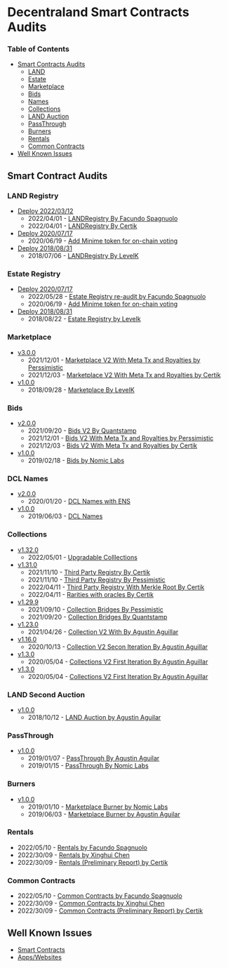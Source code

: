 # Decentraland Smart Contracts Audits

### Table of Contents

- [Smart Contracts Audits](#smart-contract-audits)
  - [LAND](#land-registry)
  - [Estate](#estate-registry)
  - [Marketplace](#marketplace)
  - [Bids](#bids)
  - [Names](#dcl-names)
  - [Collections](#collections)
  - [LAND Auction](#land-second-auction)
  - [PassThrough](#passthrough)
  - [Burners](#burners)
  - [Rentals](#rentals)
  - [Common Contracts](#common-contracts)
- [Well Known Issues](#well-known-issues)

## Smart Contract Audits

### LAND Registry

- [Deploy 2022/03/12](https://github.com/decentraland/land/releases/tag/Deploy%2F2022-03-12)
  - 2022/04/01 - [LANDRegistry By Facundo Spagnuolo](./reports/LANDRegistry_04-01-2022_Spagnuolo.md)
  - 2022/04/01 - [LANDRegistry By Certik](./reports/LANDRegistry_04-01-2022_Certik.pdf)
- [Deploy 2020/07/17](https://github.com/decentraland/land/releases/tag/Deploy%2F2020-07-17)
  - 2020/06/19 - [Add Minime token for on-chain voting](./reports/Decentraland_LAND_Estate_MINIME_06_19_2020.pdf)
- [Deploy 2018/08/31](https://github.com/decentraland/land/releases/tag/deploy%2F2018-08-31)
  - 2018/07/06 - [LANDRegistry By LevelK](./reports/Decentraland_Land_Registry_Audit_07-06-2018_LevelK.pdf)

### Estate Registry

- [Deploy 2020/07/17](https://github.com/decentraland/land/releases/tag/Deploy%2F2020-07-17)
  - 2022/05/28 - [Estate Registry re-audit by Facundo Spagnuolo](./reports/Decentraland_Estates_05_28_2022.md)
  - 2020/06/19 - [Add Minime token for on-chain voting](./reports/Decentraland_LAND_Estate_MINIME_06_19_2020.pdf)
- [Deploy 2018/08/31](https://github.com/decentraland/land/releases/tag/deploy%2F2018-08-31)
  - 2018/08/22 - [Estate Registry by Levelk](./reports/Decentraland_Estates_Audit_08-22-2018)

### Marketplace

- [v3.0.0](https://github.com/decentraland/marketplace-contracts/releases/tag/v3.0.0)
  - 2021/12/01 - [Marketplace V2 With Meta Tx and Royalties by Perssimistic](./reports/Marketplace_v2_01_12_2021_by_pessimistic.md)
  - 2021/12/03 - [Marketplace V2 With Meta Tx and Royalties by Certik](./reports/Decentraland_Marketplace_and_Bids_V2_With_Royalties_Certik_12_03_2021.pdf)
- [v1.0.0](https://github.com/decentraland/marketplace-contracts/releases/tag/1.0.0)
  - 2018/09/28 - [Marketplace By LevelK](./reports/Decentraland_Marketplace_V2_Audit_09-28-2018.pdf)

### Bids

- [v2.0.0](https://github.com/decentraland/bid-contract/releases/tag/v2.0.0)
  - 2021/09/20 - [Bids V2 By Quantstamp](./reports/Decentraland_Bids_in_Polygon_and_Collection_Bridges_09_20_2021.pdf)
  - 2021/12/01 - [Bids V2 With Meta Tx and Royalties by Perssimistic](./reports/Bid_v2_01_12_2021_by_pessimistic.md)
  - 2021/12/03 - [Bids V2 With Meta Tx and Royalties by Certik](./reports/Decentraland_Marketplace_and_Bids_V2_With_Royalties_Certik_12_03_2021.pdf)
- [v1.0.0](https://github.com/decentraland/bid-contract/releases/tag/v1.0.0)
  - 2019/02/18 - [Bids by Nomic Labs](./reports/Bid_Contract_Audit_Report_02_19_2019.pdf)

### DCL Names

- [v2.0.0](https://github.com/decentraland/avatars-contract/releases/tag/v2.0.0)
  - 2020/01/20 - [DCL Names with ENS](./reports/Decentraland_ENS_Avatars_audit_01_20_2020.pdf)
- [v1.0.0](https://github.com/decentraland/avatars-contract/releases/tag/v1.0.0)
  - 2019/06/03 - [DCL Names](./reports/Decentraland_Names_Audit_Agusin_Aguilar_06_03_2019.pdf)

### Collections

- [v1.32.0](https://github.com/decentraland/wearables-contracts/releases/tag/v1.32.0)
  - 2022/05/01 - [Upgradable Colllections](./reports/collections_05_01_2022.md)
- [v1.31.0](https://github.com/decentraland/wearables-contracts/releases/tag/v1.31.0)
  - 2021/11/10 - [Third Party Registry By Certik](./reports/Decentraland_TPR_Tiers_Certik_10_28_2021.pdf)
  - 2021/11/10 - [Third Party Registry By Pessimistic](./reports/Decentraland_TPR_Pessimistic_11_10_2021.pdf)
  - 2022/04/11 - [Third Party Registry With Merkle Root By Certik](./reports/Decentraland_TPR_with_Merklee_root_Certik_04_11_2022.pdf)
  - 2022/04/11 - [Rarities with oracles By Certik](./reports/TPRegistry_and_Rarities-with_Oracle_2022_04_11.pdf)
- [v1.29.9](https://github.com/decentraland/wearables-contracts/releases/tag/v1.29.0)
  - 2021/09/10 - [Collection Bridges By Pessimistic](./reports/Decentraland_Collections_Bridge_Security_Analysis_09_10_2021_Pessimistic.pdf)
  - 2021/09/20 - [Collection Bridges By Quantstamp](./reports/Decentraland_Bids_in_Polygon_and_Collection_Bridges_09_20_2021.pdf)
- [v1.23.0](https://github.com/decentraland/wearables-contracts/releases/tag/v1.23.0)
  - 2021/04/26 - [Collection V2 With By Agustin Aguillar](./reports/Decentraland_collections_v2_audit_04_26_2021.pdf)
- [v1.16.0](https://github.com/decentraland/wearables-contracts/releases/tag/v1.16.0)
  - 2020/10/13 - [Collection V2 Secon Iteration By Agustin Aguillar](./reports/Decentraland_Collections_v2_10_13_2020.pdf)
- [v1.3.0](https://github.com/decentraland/wearables-contracts/releases/tag/v1.3.0)
  - 2020/05/04 - [Collections V2 First Iteration By Agustin Aguillar](./reports/Decentraland_Collections_contract_05_04_2020.pdf)
- [v1.3.0](https://github.com/decentraland/wearables-contracts/releases/tag/v1.3.0)
  - 2020/05/04 - [Collections V2 First Iteration By Agustin Aguillar](./reports/Decentraland_Collections_contract_05_04_2020.pdf)

### LAND Second Auction

- [v1.0.0](https://github.com/decentraland/land-auction/releases/tag/v1.0.0)
  - 2018/10/12 - [LAND Auction by Agustin Aguilar](./reports/Decentraland_Land_Auction_10-12-2018.pdf)

### PassThrough

- [v1.0.0](https://github.com/decentraland/pass-through/releases/tag/v1.0.0)
  - 2019/01/07 - [PassThrough By Agustin Aguilar](./reports/Decentraland_PassThrough_contracts_Agustin_Aguilar_01_07_2019.pdf)
  - 2019/01/15 - [PassThrough By Nomic Labs](./reports/PassThrough_audit_report_nomic_01_15_2019.pdf)

### Burners

- [v1.0.0](https://github.com/decentraland/aux-contracts/releases/tag/v1.0.0)
  - 2019/01/10 - [Marketplace Burner by Nomic Labs](./reports/MarketplaceBurner_audit_report_01_10_2019.pdf)
  - 2019/06/03 - [Marketplace Burner by Agustin Aguilar](./reports/Decentraland_Burner_Contract_audit_06_03_2019.pdf)

### Rentals
  - 2022/05/10 - [Rentals by Facundo Spagnuolo](./reports/Rentals_10_05_2022_Spagnuolo.md)
  - 2022/30/09 - [Rentals by Xinghui Chen](./reports/Rentals_and_Common_Contracts_09_30_2022_Xinghui_Chen.pdf)
  - 2022/30/09 - [Rentals (Preliminary Report) by Certik](./reports/Rentals_and_Common_Contracts_preliminary_08_25_2022_Certik.pdf)

### Common Contracts
  - 2022/05/10 - [Common Contracts by Facundo Spagnuolo](./reports/Common_Contracts_10_05_2022_Spagnuolo.md)
  - 2022/30/09 - [Common Contracts by Xinghui Chen](./reports/Rentals_and_Common_Contracts_09_30_2022_Xinghui_Chen.pdf)
  - 2022/30/09 - [Common Contracts (Preliminary Report) by Certik](./reports/Rentals_and_Common_Contracts_preliminary_08_25_2022_Certik.pdf)

## Well Known Issues

- [Smart Contracts](./smart_contracts_well_known_issues.md)
- [Apps/Websites](./app_well_known_issues.md)
